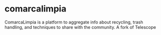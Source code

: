 # comarcalimpia
ComarcaLimpia is a platform to aggregate info about recycling, trash handling, and techniques to share with the community. A fork of Telescope

